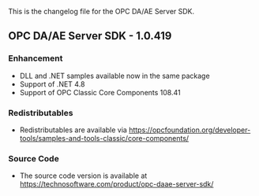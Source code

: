 This is the changelog file for the OPC DA/AE Server SDK.

## OPC DA/AE Server SDK - 1.0.419

###	Enhancement
- DLL and .NET samples available now in the same package
- Support of .NET 4.8
- Support of OPC Classic Core Components 108.41

###	Redistributables
- Redistributables are available via https://opcfoundation.org/developer-tools/samples-and-tools-classic/core-components/

###	Source Code
- The source code version is available at https://technosoftware.com/product/opc-daae-server-sdk/
